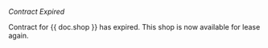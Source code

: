 *Contract Expired*

Contract for {{ doc.shop }} has expired. This shop is now available for lease again.